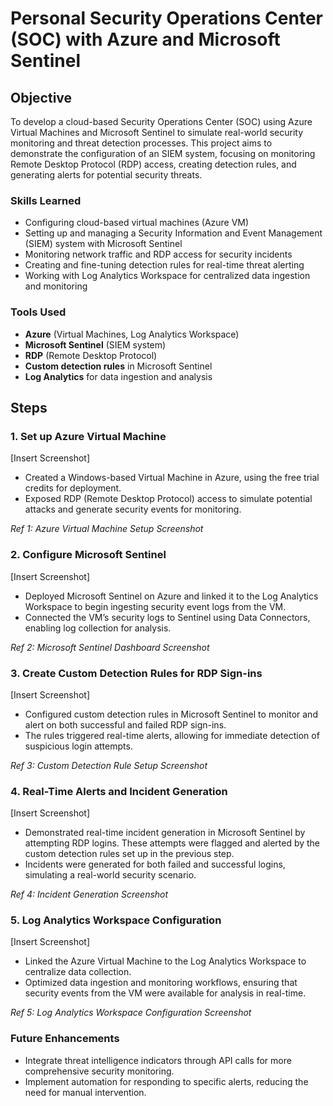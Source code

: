 # Personal Security Operations Center (SOC) with Azure and Microsoft Sentinel

## Objective
To develop a cloud-based Security Operations Center (SOC) using Azure Virtual Machines and Microsoft Sentinel to simulate real-world security monitoring and threat detection processes. This project aims to demonstrate the configuration of an SIEM system, focusing on monitoring Remote Desktop Protocol (RDP) access, creating detection rules, and generating alerts for potential security threats.


### Skills Learned
- Configuring cloud-based virtual machines (Azure VM)
- Setting up and managing a Security Information and Event Management (SIEM) system with Microsoft Sentinel
- Monitoring network traffic and RDP access for security incidents
- Creating and fine-tuning detection rules for real-time threat alerting
- Working with Log Analytics Workspace for centralized data ingestion and monitoring

### Tools Used
- **Azure** (Virtual Machines, Log Analytics Workspace)
- **Microsoft Sentinel** (SIEM system)
- **RDP** (Remote Desktop Protocol)
- **Custom detection rules** in Microsoft Sentinel
- **Log Analytics** for data ingestion and analysis

## Steps
### 1. Set up Azure Virtual Machine
[Insert Screenshot]
- Created a Windows-based Virtual Machine in Azure, using the free trial credits for deployment.
- Exposed RDP (Remote Desktop Protocol) access to simulate potential attacks and generate security events for monitoring.

*Ref 1: Azure Virtual Machine Setup Screenshot*

### 2. Configure Microsoft Sentinel
[Insert Screenshot]
- Deployed Microsoft Sentinel on Azure and linked it to the Log Analytics Workspace to begin ingesting security event logs from the VM.
- Connected the VM’s security logs to Sentinel using Data Connectors, enabling log collection for analysis.

*Ref 2: Microsoft Sentinel Dashboard Screenshot*

### 3. Create Custom Detection Rules for RDP Sign-ins
[Insert Screenshot]
- Configured custom detection rules in Microsoft Sentinel to monitor and alert on both successful and failed RDP sign-ins.
- The rules triggered real-time alerts, allowing for immediate detection of suspicious login attempts.

*Ref 3: Custom Detection Rule Setup Screenshot*

### 4. Real-Time Alerts and Incident Generation
[Insert Screenshot]
- Demonstrated real-time incident generation in Microsoft Sentinel by attempting RDP logins. These attempts were flagged and alerted by the custom detection rules set up in the previous step.
- Incidents were generated for both failed and successful logins, simulating a real-world security scenario.

*Ref 4: Incident Generation Screenshot*

### 5. Log Analytics Workspace Configuration
[Insert Screenshot]
- Linked the Azure Virtual Machine to the Log Analytics Workspace to centralize data collection.
- Optimized data ingestion and monitoring workflows, ensuring that security events from the VM were available for analysis in real-time.

*Ref 5: Log Analytics Workspace Configuration Screenshot*

### Future Enhancements
- Integrate threat intelligence indicators through API calls for more comprehensive security monitoring.
- Implement automation for responding to specific alerts, reducing the need for manual intervention.
